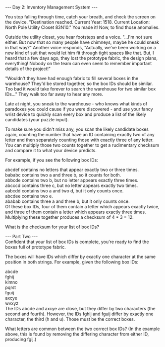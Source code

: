 --- Day 2: Inventory Management System ---  
  
You stop falling through time, catch your breath, and check the screen on the device. "Destination reached. Current Year: 1518. Current Location: North Pole Utility Closet 83N10." You made it! Now, to find those anomalies.
  
Outside the utility closet, you hear footsteps and a voice. "...I'm not sure either. But now that so many people have chimneys, maybe he could sneak in that way?" Another voice responds, "Actually, we've been working on a new kind of suit that would let him fit through tight spaces like that. But, I heard that a few days ago, they lost the prototype fabric, the design plans, everything! Nobody on the team can even seem to remember important details of the project!"
  
"Wouldn't they have had enough fabric to fill several boxes in the warehouse? They'd be stored together, so the box IDs should be similar. Too bad it would take forever to search the warehouse for two similar box IDs..." They walk too far away to hear any more.
  
Late at night, you sneak to the warehouse - who knows what kinds of paradoxes you could cause if you were discovered - and use your fancy wrist device to quickly scan every box and produce a list of the likely candidates (your puzzle input).
  
To make sure you didn't miss any, you scan the likely candidate boxes again, counting the number that have an ID containing exactly two of any letter and then separately counting those with exactly three of any letter. You can multiply those two counts together to get a rudimentary checksum and compare it to what your device predicts.
  
For example, if you see the following box IDs:
  
abcdef contains no letters that appear exactly two or three times.  
bababc contains two a and three b, so it counts for both.  
abbcde contains two b, but no letter appears exactly three times.  
abcccd contains three c, but no letter appears exactly two times.  
aabcdd contains two a and two d, but it only counts once.  
abcdee contains two e.  
ababab contains three a and three b, but it only counts once.  
Of these box IDs, four of them contain a letter which appears exactly twice, and three of them contain a letter which appears exactly three times. Multiplying these together produces a checksum of 4 * 3 = 12.
  
  
What is the checksum for your list of box IDs?  
    
--- Part Two ---  
Confident that your list of box IDs is complete, you're ready to find the boxes full of prototype fabric.  
  
The boxes will have IDs which differ by exactly one character at the same position in both strings. For example, given the following box IDs:
  
abcde  
fghij  
klmno  
pqrst  
fguij  
axcye  
wvxyz  
The IDs abcde and axcye are close, but they differ by two characters (the second and fourth). However, the IDs fghij and fguij differ by exactly one character, the third (h and u). Those must be the correct boxes.  
  
What letters are common between the two correct box IDs? (In the example above, this is found by removing the differing character from either ID, producing fgij.)
